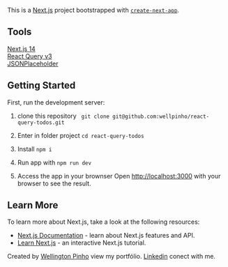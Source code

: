 This is a [Next.js](https://nextjs.org/) project bootstrapped with [`create-next-app`](https://github.com/vercel/next.js/tree/canary/packages/create-next-app).

## Tools

[Next.js 14](https://nextjs.org/docs/getting-started/installation) </br>
[React Query v3](https://tanstack.com/query/v3/docs/react/quick-start) </br>
[JSONPlaceholder](https://jsonplaceholder.typicode.com/)

## Getting Started

First, run the development server:

1. clone this repository
   ` git clone git@github.com:wellpinho/react-query-todos.git`

2. Enter in folder project
   `cd react-query-todos`

3. Install
   `npm i`

4. Run app with
   `npm run dev`

5. Access the app in your brownser
   Open [http://localhost:3000](http://localhost:3000) with your browser to see the result.

## Learn More

To learn more about Next.js, take a look at the following resources:

- [Next.js Documentation](https://nextjs.org/docs) - learn about Next.js features and API.
- [Learn Next.js](https://nextjs.org/learn) - an interactive Next.js tutorial.

Created by [Wellington Pinho](https://wellpinho.com) view my portfólio.
[Linkedin](https://www.linkedin.com/in/wellpinho/) conect with me.
